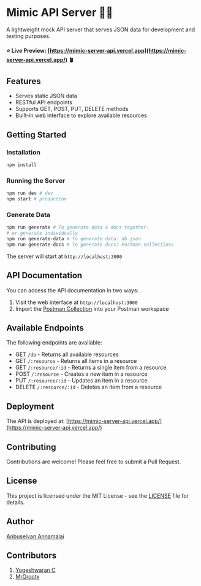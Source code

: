 # Mimic API Server 🧑‍💻

A lightweight mock API server that serves JSON data for development and testing purposes.

#### ⭐ Live Preview: [https://mimic-server-api.vercel.app](https://mimic-server-api.vercel.app/) 🪴

## Features

- Serves static JSON data
- RESTful API endpoints
- Supports GET, POST, PUT, DELETE methods
- Built-in web interface to explore available resources

## Getting Started

### Installation

```bash
npm install
```

### Running the Server

```bash
npm run dev # dev
npm start # production
```

### Generate Data

```bash
npm run generate # To generate data & docs together.
# or generate individually
npm run generate-data # To generate data: db.json
npm run generate-docs # To generate docs: Postman collections
```

The server will start at `http://localhost:3000`

## API Documentation

You can access the API documentation in two ways:

1. Visit the web interface at `http://localhost:3000`
2. Import the [Postman Collection](http://localhost:3000/postman_collection.json) into your Postman workspace

## Available Endpoints

The following endpoints are available:

- GET `/db` - Returns all available resources
- GET `/:resource` - Returns all items in a resource
- GET `/:resource/:id` - Returns a single item from a resource
- POST `/:resource` - Creates a new item in a resource
- PUT `/:resource/:id` - Updates an item in a resource
- DELETE `/:resource/:id` - Deletes an item from a resource

## Deployment

The API is deployed at: [https://mimic-server-api.vercel.app/](https://mimic-server-api.vercel.app/)

## Contributing

Contributions are welcome! Please feel free to submit a Pull Request.

## License

This project is licensed under the MIT License - see the [LICENSE](LICENSE) file for details.

## Author

[Anbuselvan Annamalai](https://facebook.com/anburocky3)

## Contributors

1. [Yogeshwaran C](https://github.com/yogesh7401)
2. [MrGrootx](https://github.com/MrGrootx)
